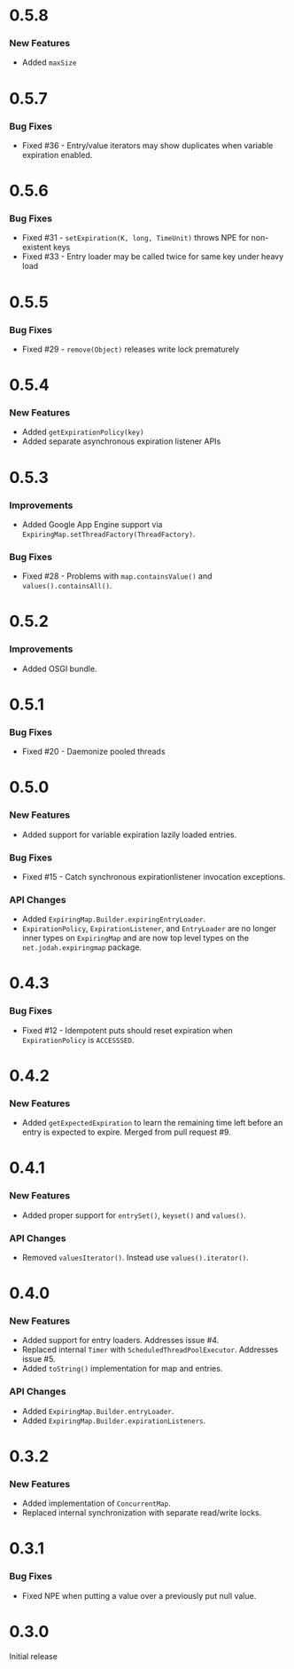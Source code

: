 # 0.5.8

### New Features

* Added `maxSize`

# 0.5.7

### Bug Fixes

* Fixed #36 - Entry/value iterators may show duplicates when variable expiration enabled.

# 0.5.6

### Bug Fixes

* Fixed #31 - `setExpiration(K, long, TimeUnit)` throws NPE for non-existent keys
* Fixed #33 - Entry loader may be called twice for same key under heavy load

# 0.5.5

### Bug Fixes

* Fixed #29 - `remove(Object)` releases write lock prematurely

# 0.5.4

### New Features

* Added `getExpirationPolicy(key)`
* Added separate asynchronous expiration listener APIs

# 0.5.3

### Improvements

* Added Google App Engine support via `ExpiringMap.setThreadFactory(ThreadFactory)`.

### Bug Fixes

* Fixed #28 - Problems with `map.containsValue()` and `values().containsAll()`.

# 0.5.2

### Improvements

* Added OSGI bundle.

# 0.5.1

### Bug Fixes

* Fixed #20 - Daemonize pooled threads

# 0.5.0

### New Features

* Added support for variable expiration lazily loaded entries.

### Bug Fixes

* Fixed #15 - Catch synchronous expirationlistener invocation exceptions.

### API Changes

* Added `ExpiringMap.Builder.expiringEntryLoader`.
* `ExpirationPolicy`, `ExpirationListener`, and `EntryLoader` are no longer inner types on `ExpiringMap` and are now top level types on the `net.jodah.expiringmap` package.

# 0.4.3

### Bug Fixes

* Fixed #12 - Idempotent puts should reset expiration when `ExpirationPolicy` is `ACCESSSED`.

# 0.4.2

### New Features

* Added `getExpectedExpiration` to learn the remaining time left before an entry is expected to expire. Merged from pull request #9.

# 0.4.1

### New Features

* Added proper support for `entrySet()`, `keyset()` and `values()`.

### API Changes

* Removed `valuesIterator()`. Instead use `values().iterator()`.

# 0.4.0

### New Features

* Added support for entry loaders. Addresses issue #4.
* Replaced internal `Timer` with `ScheduledThreadPoolExecutor`. Addresses issue #5.
* Added `toString()` implementation for map and entries.

### API Changes

* Added `ExpiringMap.Builder.entryLoader`.
* Added `ExpiringMap.Builder.expirationListeners`.

# 0.3.2

### New Features

* Added implementation of `ConcurrentMap`.
* Replaced internal synchronization with separate read/write locks.
  
# 0.3.1

### Bug Fixes

* Fixed NPE when putting a value over a previously put null value.

# 0.3.0
Initial release